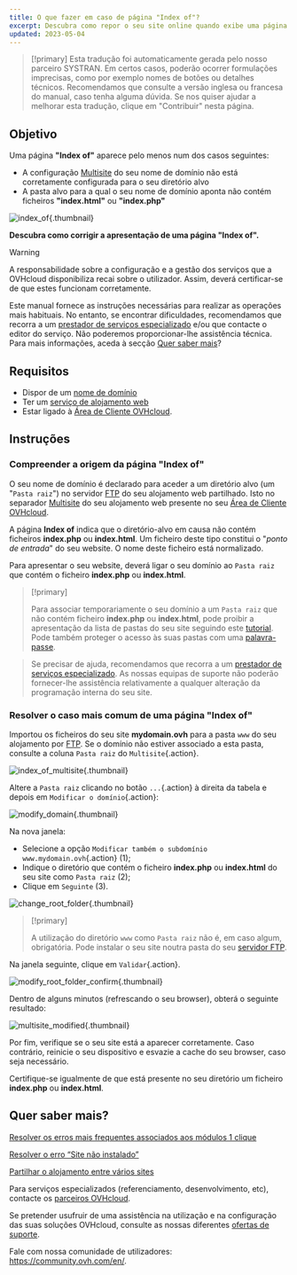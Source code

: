 ```yaml
---
title: O que fazer em caso de página "Index of"?
excerpt: Descubra como repor o seu site online quando exibe uma página "Index of".
updated: 2023-05-04
---
```


> [!primary]
> Esta tradução foi automaticamente gerada pelo nosso parceiro SYSTRAN. Em certos casos, poderão ocorrer formulações imprecisas, como por exemplo nomes de botões ou detalhes técnicos. Recomendamos que consulte a versão inglesa ou francesa do manual, caso tenha alguma dúvida. Se nos quiser ajudar a melhorar esta tradução, clique em "Contribuir" nesta página.
>

## Objetivo

Uma página **"Index of"** aparece pelo menos num dos casos seguintes:

- A configuração [Multisite](/pages/web_cloud/web_hosting/multisites_configure_multisite) do seu nome de domínio não está corretamente configurada para o seu diretório alvo
- A pasta alvo para a qual o seu nome de domínio aponta não contém ficheiros **"index.html"** ou **"index.php"**

![index_of](images/index-of.png){.thumbnail}

**Descubra como corrigir a apresentação de uma página "Index of".**

> [!warning]
>
> A responsabilidade sobre a configuração e a gestão dos serviços que a OVHcloud disponibiliza recai sobre o utilizador. Assim, deverá certificar-se de que estes funcionam corretamente.
>
> Este manual fornece as instruções necessárias para realizar as operações mais habituais. No entanto, se encontrar dificuldades, recomendamos que recorra a um [prestador de serviços especializado](/links/partner) e/ou que contacte o editor do serviço. Não poderemos proporcionar-lhe assistência técnica. Para mais informações, aceda à secção [Quer saber mais](#go-further)?
>

## Requisitos

- Dispor de um [nome de domínio](/links/web/domains)
- Ter um [serviço de alojamento web](/links/web/hosting)
- Estar ligado à [Área de Cliente OVHcloud](/links/manager).

## Instruções

### Compreender a origem da página "Index of"

O seu nome de domínio é declarado para aceder a um diretório alvo (um "`Pasta raiz`") no servidor [FTP](/pages/web_cloud/web_hosting/ftp_connection) do seu alojamento web partilhado. Isto no separador [Multisite](/pages/web_cloud/web_hosting/multisites_configure_multisite) do seu alojamento web presente no seu [Área de Cliente OVHcloud](/links/manager).

A página **Index of** indica que o diretório-alvo em causa não contém ficheiros **index.php** ou **index.html**. Um ficheiro deste tipo constitui o "*ponto de entrada*" do seu website. O nome deste ficheiro está normalizado.

Para apresentar o seu website, deverá ligar o seu domínio ao `Pasta raiz` que contém o ficheiro **index.php** ou **index.html**.

> [!primary]
>
> Para associar temporariamente o seu domínio a um `Pasta raiz` que não contém ficheiro **index.php** ou **index.html**, pode proibir a apresentação da lista de pastas do seu site seguindo este [tutorial](/pages/web_cloud/web_hosting/htaccess_what_else_can_you_do). Pode também proteger o acesso às suas pastas com uma [palavra-passe](/pages/web_cloud/web_hosting/htaccess_protect_directory_by_password).

>
> Se precisar de ajuda, recomendamos que recorra a um [prestador de serviços especializado](/links/partner). As nossas equipas de suporte não poderão fornecer-lhe assistência relativamente a qualquer alteração da programação interna do seu site.

### Resolver o caso mais comum de uma página "Index of"

Importou os ficheiros do seu site **mydomain.ovh** para a pasta `www` do seu alojamento por [FTP](/pages/web_cloud/web_hosting/ftp_connection). Se o domínio não estiver associado a esta pasta, consulte a coluna `Pasta raiz` do `Multisite`{.action}.

![index_of_multisite](images/root-folders-empty.png){.thumbnail}

Altere a `Pasta raiz` clicando no botão `...`{.action} à direita da tabela e depois em `Modificar o domínio`{.action}:

![modify_domain](images/modify-domain.png){.thumbnail}

Na nova janela:

* Selecione a opção `Modificar também o subdomínio www.mydomain.ovh`{.action} (1);
* Indique o diretório que contém o ficheiro **index.php** ou **index.html** do seu site como `Pasta raiz` (2);
* Clique em `Seguinte` (3).

![change_root_folder](images/change-root-folder-step-1.png){.thumbnail}

> [!primary]
>
> A utilização do diretório `www` como `Pasta raiz` não é, em caso algum, obrigatória. Pode instalar o seu site noutra pasta do seu [servidor FTP](/pages/web_cloud/web_hosting/ftp_connection).
>

Na janela seguinte, clique em `Validar`{.action}.

![modify_root_folder_confirm](images/change-root-folder-step-2.png){.thumbnail}

Dentro de alguns minutos (refrescando o seu browser), obterá o seguinte resultado:

![multisite_modified](images/root-folders-full-www.png){.thumbnail}

Por fim, verifique se o seu site está a aparecer corretamente. Caso contrário, reinicie o seu dispositivo e esvazie a cache do seu browser, caso seja necessário.

Certifique-se igualmente de que está presente no seu diretório um ficheiro **index.php** ou **index.html**.

## Quer saber mais? <a name="go-further"></a>

[Resolver os erros mais frequentes associados aos módulos 1 clique](/pages/web_cloud/web_hosting/diagnostic_errors_module1clic)

[Resolver o erro “Site não instalado”](/pages/web_cloud/web_hosting/multisites_website_not_installed)

[Partilhar o alojamento entre vários sites](/pages/web_cloud/web_hosting/multisites_configure_multisite)

Para serviços especializados (referenciamento, desenvolvimento, etc), contacte os [parceiros OVHcloud](/links/partner).

Se pretender usufruir de uma assistência na utilização e na configuração das suas soluções OVHcloud, consulte as nossas diferentes [ofertas de suporte](/links/support).

Fale com nossa comunidade de utilizadores: <https://community.ovh.com/en/>. 
